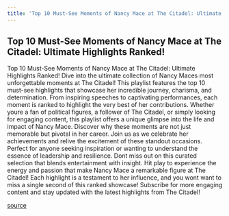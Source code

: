 ```yaml
---
title: 'Top 10 Must-See Moments of Nancy Mace at The Citadel: Ultimate Highlights Ranked!'
---
```


## Top 10 Must-See Moments of Nancy Mace at The Citadel: Ultimate Highlights Ranked!

Top 10 Must-See Moments of Nancy Mace at The Citadel: Ultimate Highlights Ranked!
Dive into the ultimate collection of Nancy Maces most unforgettable moments at The Citadel! This playlist features the top 10 must-see highlights that showcase her incredible journey, charisma, and determination. From inspiring speeches to captivating performances, each moment is ranked to highlight the very best of her contributions.
Whether youre a fan of political figures, a follower of The Citadel, or simply looking for engaging content, this playlist offers a unique glimpse into the life and impact of Nancy Mace. Discover why these moments are not just memorable but pivotal in her career. 
Join us as we celebrate her achievements and relive the excitement of these standout occasions. Perfect for anyone seeking inspiration or wanting to understand the essence of leadership and resilience. 
Dont miss out on this curated selection that blends entertainment with insight. Hit play to experience the energy and passion that make Nancy Mace a remarkable figure at The Citadel! Each highlight is a testament to her influence, and you wont want to miss a single second of this ranked showcase! 
Subscribe for more engaging content and stay updated with the latest highlights from The Citadel!

[source](https://www.youtube.com/playlist?list=PLRzD5R_wu8BbB0qZN4EP_NDByBm7AmdFr)